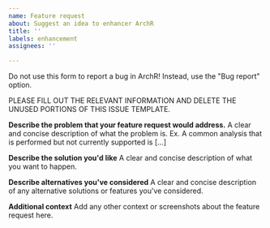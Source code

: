 ```yaml
---
name: Feature request
about: Suggest an idea to enhancer ArchR
title: ''
labels: enhancement
assignees: ''

---
```


Do not use this form to report a bug in ArchR! Instead, use the "Bug report" option.

PLEASE FILL OUT THE RELEVANT INFORMATION AND DELETE THE UNUSED PORTIONS OF THIS ISSUE TEMPLATE.

**Describe the problem that your feature request would address.**
A clear and concise description of what the problem is. Ex. A common analysis that is performed but not currently supported is [...]

**Describe the solution you'd like**
A clear and concise description of what you want to happen.

**Describe alternatives you've considered**
A clear and concise description of any alternative solutions or features you've considered.

**Additional context**
Add any other context or screenshots about the feature request here.
